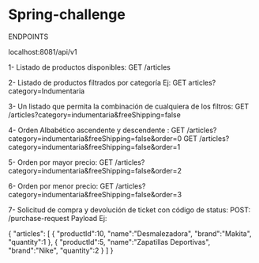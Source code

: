 # Spring-challenge

ENDPOINTS

localhost:8081/api/v1

1- Listado de productos disponibles: GET  /articles

2- Listado de productos filtrados por categoría Ej: GET articles?category=Indumentaria

3- Un listado que permita la combinación de cualquiera de los filtros: 
GET /articles?category=indumentaria&freeShipping=false

4- Orden Albabético ascendente y descendente : 
GET /articles?category=indumentaria&freeShipping=false&order=0
GET /articles?category=indumentaria&freeShipping=false&order=1

5- Orden por mayor precio: GET /articles?category=indumentaria&freeShipping=false&order=2

6- Orden por menor precio: GET /articles?category=indumentaria&freeShipping=false&order=3

7- Solicitud de compra y devolución de ticket con código de status:
POST: /purchase-request 
Payload Ej:

{
    "articles":
    [
        {
            "productId":10,
            "name":"Desmalezadora",
            "brand":"Makita",
            "quantity":1
        },
        {
            "productId":5,
            "name":"Zapatillas Deportivas",
            "brand":"Nike",
            "quantity":2
        }
    ]
}